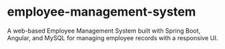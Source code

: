 # employee-management-system
A web-based Employee Management System built with Spring Boot, Angular, and MySQL for managing employee records with a responsive UI.

